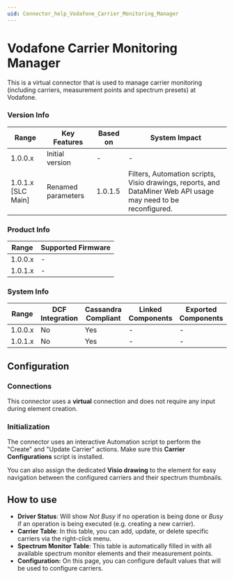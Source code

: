 ```yaml
---
uid: Connector_help_Vodafone_Carrier_Monitoring_Manager
---
```


# Vodafone Carrier Monitoring Manager

This is a virtual connector that is used to manage carrier monitoring (including carriers, measurement points and spectrum presets) at Vodafone.

### Version Info

| **Range**            | **Key Features**   | **Based on** | **System Impact**                                                                                              |
|----------------------|--------------------|--------------|----------------------------------------------------------------------------------------------------------------|
| 1.0.0.x              | Initial version    | \-           | \-                                                                                                             |
| 1.0.1.x \[SLC Main\] | Renamed parameters | 1.0.1.5      | Filters, Automation scripts, Visio drawings, reports, and DataMiner Web API usage may need to be reconfigured. |

### Product Info

| Range     | Supported Firmware     |
|-----------|------------------------|
| 1.0.0.x   | \-                     |
| 1.0.1.x   | \-                     |

### System Info

| Range     | DCF Integration     | Cassandra Compliant     | Linked Components     | Exported Components     |
|-----------|---------------------|-------------------------|-----------------------|-------------------------|
| 1.0.0.x   | No                  | Yes                     | \-                    | \-                      |
| 1.0.1.x   | No                  | Yes                     | \-                    | \-                      |

## Configuration

### Connections

This connector uses a **virtual** connection and does not require any input during element creation.

### Initialization

The connector uses an interactive Automation script to perform the "Create" and "Update Carrier" actions. Make sure this **Carrier Configurations** script is installed.

You can also assign the dedicated **Visio drawing** to the element for easy navigation between the configured carriers and their spectrum thumbnails.

## How to use

- **Driver Status**: Will show *Not Busy* if no operation is being done or *Busy* if an operation is being executed (e.g. creating a new carrier).
- **Carrier Table**: In this table, you can add, update, or delete specific carriers via the right-click menu.
- **Spectrum Monitor Table**: This table is automatically filled in with all available spectrum monitor elements and their measurement points.
- **Configuration:** On this page, you can configure default values that will be used to configure carriers.
